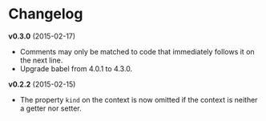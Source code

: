 # Changelog

**v0.3.0** (2015-02-17)
- Comments may only be matched to code that immediately follows it on the next line.
- Upgrade babel from 4.0.1 to 4.3.0.

**v0.2.2** (2015-02-15)
- The property `kind` on the context is now omitted if the context is neither a getter nor setter.
